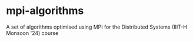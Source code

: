 # mpi-algorithms
A set of algorithms optimised using MPI for the Distributed Systems (IIIT-H Monsoon '24) course
